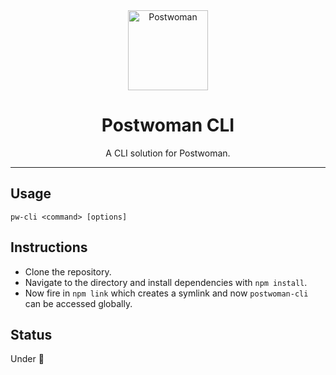 <div align="center">
  <a href="https://postwoman.io"><img src="https://postwoman.io/icons/logo.svg" alt="Postwoman" height="128"></a>
  <br>
  <h1>Postwoman CLI</h1>
  <p>
    A CLI solution for Postwoman.
  </p>
</div>

---

## Usage

`pw-cli <command> [options]`

## Instructions

- Clone the repository.
- Navigate to the directory and install dependencies with `npm install`.
- Now fire in `npm link` which creates a symlink and now `postwoman-cli` can be accessed globally.

## Status

Under :construction: